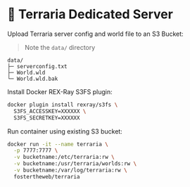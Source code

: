 # 🌲 Terraria Dedicated Server

Upload Terraria server config and world file to an S3 Bucket:

> Note the `data/` directory

```
data/
├─ serverconfig.txt
├─ World.wld
└─ World.wld.bak
```

Install Docker REX-Ray S3FS plugin:

```bash
docker plugin install rexray/s3fs \
  S3FS_ACCESSKEY=XXXXXX \
  S3FS_SECRETKEY=XXXXXX
```

Run container using existing S3 bucket:

```bash
docker run -it --name terraria \
  -p 7777:7777 \
  -v bucketname:/etc/terraria:rw \
  -v bucketname:/usr/terraria/worlds:rw \
  -v bucketname:/var/log/terraria:rw \
  fostertheweb/terraria
```
